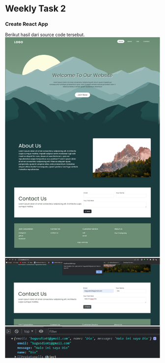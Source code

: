 # Weekly Task 2

### Create React App

Berikut hasil dari source code tersebut. 
![Screenshot](./screenshot/Screenshot_React-App.png)
![Screenshot](./screenshot/Screenshot-json-alert.png)
![Screenshot](./screenshot/Screenshot-json-console.png)